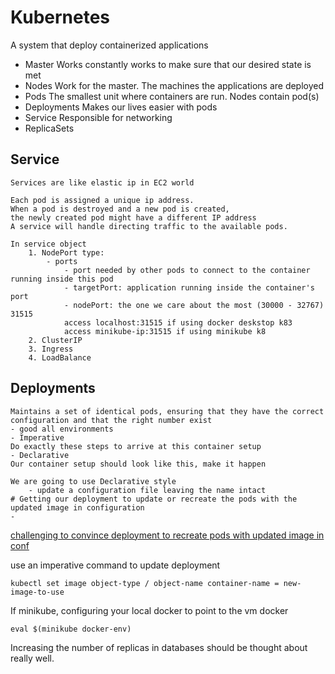 # Kubernetes
A system that deploy containerized applications

- Master
    Works constantly works to make sure that our desired state is met
- Nodes
    Work for the master. The machines the applications are deployed
- Pods
    The smallest unit where containers are run. Nodes contain pod(s)
- Deployments
    Makes our lives easier with pods
- Service
    Responsible for networking
- ReplicaSets

## Service
    Services are like elastic ip in EC2 world
    
    Each pod is assigned a unique ip address.
    When a pod is destroyed and a new pod is created,
    the newly created pod might have a different IP address
    A service will handle directing traffic to the available pods.

    In service object
        1. NodePort type:
            - ports
                - port needed by other pods to connect to the container running inside this pod
                - targetPort: application running inside the container's port
                - nodePort: the one we care about the most (30000 - 32767) 31515
                access localhost:31515 if using docker deskstop k83
                access minikube-ip:31515 if using minikube k8
        2. ClusterIP
        3. Ingress
        4. LoadBalance

## Deployments
    Maintains a set of identical pods, ensuring that they have the correct configuration and that the right number exist
    - good all environments
    - Imperative
    Do exactly these steps to arrive at this container setup
    - Declarative
    Our container setup should look like this, make it happen

    We are going to use Declarative style
        - update a configuration file leaving the name intact
    # Getting our deployment to update or recreate the pods with the updated image in configuration
    - 
[challenging to convince deployment to recreate pods with updated image in conf](https://github.com/kubernetes/kubernetes/issues/33664)

use an imperative command to update deployment

```kubectl set image object-type / object-name container-name = new-image-to-use```

If minikube, configuring your local docker to point to the vm docker

```eval $(minikube docker-env)```

Increasing the number of replicas in databases should be thought about really well.